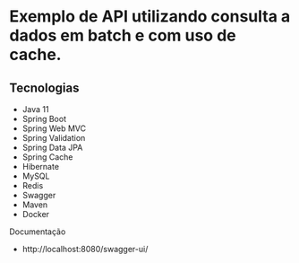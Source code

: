 # Exemplo de API utilizando consulta a dados em batch e com uso de cache.

## Tecnologias

- Java 11
- Spring Boot
- Spring Web MVC
- Spring Validation
- Spring Data JPA
- Spring Cache
- Hibernate
- MySQL
- Redis
- Swagger
- Maven
- Docker

Documentação 

- http://localhost:8080/swagger-ui/